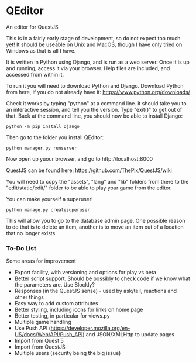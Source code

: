 # QEditor

An editor for QuestJS

This is in a fairly early stage of development, so do not expect too much yet! It should be useable on Unix and MacOS, though I have only tried on Windows as that is all I have.

It is written in Python using Django, and is run as a web server. Once it is up and running, access it via your browser. Help files are included, and accessed from within it.

To run it you will need to download Python and Django. Download Python from here, if you do not already have it:
https://www.python.org/downloads/

Check it works by typing "python" at a command line. it should take you to an interactive session, and tell you the version. Type "exit()" to get out of that. Back at the command line, you should now be able to install Django:
```
python -m pip install Django
```
Then go to the folder you install QEditor:
```
python manager.py runserver
```
Now open up yuour browser, and go to http://localhost:8000

QuestJS can be found here:
https://github.com/ThePix/QuestJS/wiki

You will need to copy the "assets", "lang" and "lib" folders from there to the "edit/static/edit/" folder to be able to play your game from the editor.

You can make yourself a superuser!
```
python manage.py createsuperuser
```
This will allow you to go to the database admin page. One possible reason to do that is to delete an item, another is to move an item out of a location that no longer exists.


### To-Do List

Some areas for improvement

* Export facility, with versioning and options for play vs beta
* Better script support. Should be possibly to check code if we know what the parameters are. Use Blockly?
* Responses (in the QuestJS sense) - used by ask/tell, reactions and other things
* Easy way to add custom attributes
* Better styling, including icons for links on home page
* Better testing, in particular for views.py
* Multiple game handling
* Use Push API (https://developer.mozilla.org/en-US/docs/Web/API/Push_API) and JSON/XMLHttp to update pages
* Import from Quest 5
* Import from QuestJS
* Multiple users (security being the big issue)
    